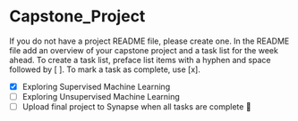 # Capstone_Project

If you do not have a project README file, please create one. In the README file add an overview of your capstone project and a task list for the week ahead. To create a task list, preface list items with a hyphen and space followed by [ ]. To mark a task as complete, use [x].
  - [x] Exploring Supervised Machine Learning 
  - [ ] Exploring Unsupervised Machine Learning
  - [ ] Upload final project to Synapse when all tasks are complete :tada:
